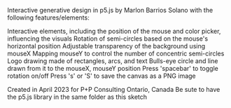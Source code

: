 Interactive generative design in p5.js by Marlon Barrios Solano  with the following features/elements:

Interactive elements, including the position of the mouse and color picker, influencing the visuals
Rotation of semi-circles based on the mouse's horizontal position
Adjustable transparency of the background using mouseX
Mapping mouseY to control the number of concentric semi-circles
Logo drawing made of rectangles, arcs, and text
Bulls-eye circle and line drawn from it to the mouseX, mouseY position
Press 'spacebar' to toggle rotation on/off
Press 's' or 'S' to save the canvas as a PNG image

Created in April 2023 for P+P Consulting Ontario, Canada
Be sute to have the p5.js library in the same folder as this sketch